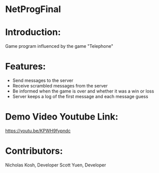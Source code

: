 # NetProgFinal

# Introduction:
  Game program influenced by the game "Telephone"
  
# Features:
  - Send messages to the server
  - Receive scrambled messages from the server
  - Be informed when the game is over and whether it was a win or loss
  - Server keeps a log of the first message and each message guess 

 # Demo Video Youtube Link: 
  https://youtu.be/KPWH9fypndc
  
 # Contributors:
  Nicholas Kosh, Developer
  Scott Yuen, Developer
